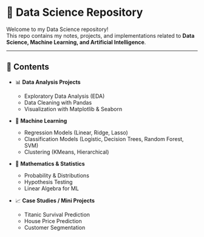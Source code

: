 # 🧠 Data Science Repository  

Welcome to my Data Science repository!  
This repo contains my notes, projects, and implementations related to **Data Science, Machine Learning, and Artificial Intelligence**.  

---

## 📖 Contents  

- 📊 **Data Analysis Projects**  
  - Exploratory Data Analysis (EDA)  
  - Data Cleaning with Pandas  
  - Visualization with Matplotlib & Seaborn  

- 🤖 **Machine Learning**  
  - Regression Models (Linear, Ridge, Lasso)  
  - Classification Models (Logistic, Decision Trees, Random Forest, SVM)  
  - Clustering (KMeans, Hierarchical)  

- 🧮 **Mathematics & Statistics**  
  - Probability & Distributions  
  - Hypothesis Testing  
  - Linear Algebra for ML  
- 📈 **Case Studies / Mini Projects**  
  - Titanic Survival Prediction  
  - House Price Prediction  
  - Customer Segmentation  
